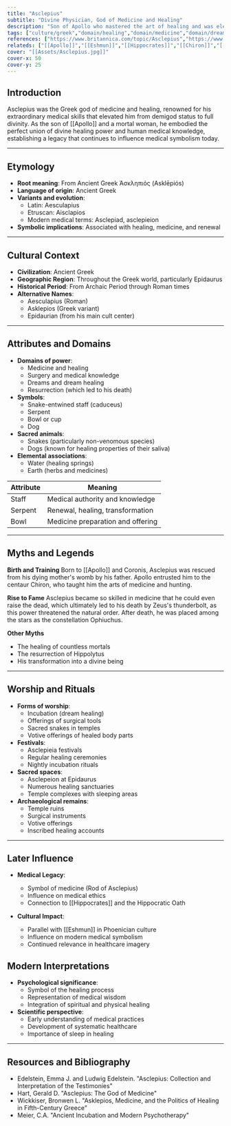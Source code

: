 ```yaml
---
title: "Asclepius"
subtitle: "Divine Physician, God of Medicine and Healing"
description: "Son of Apollo who mastered the art of healing and was elevated to godhood, becoming the divine patron of medicine"
tags: ["culture/greek","domain/healing","domain/medicine","domain/dreams","trait/male","trait/deity","trait/demigod"]
references: ["https://www.britannica.com/topic/Asclepius","https://www.theoi.com/Olympios/Asklepios.html","https://www.greekmythology.com/Other_Gods/Asclepius/asclepius.html"]
relateds: ["[[Apollo]]","[[Eshmun]]","[[Hippocrates]]","[[Chiron]]","[[Hygieia]]","[[Panacea]]"]
cover: "[[Assets/Asclepius.jpg]]"
cover-x: 50
cover-y: 25
---
```

## Introduction
Asclepius was the Greek god of medicine and healing, renowned for his extraordinary medical skills that elevated him from demigod status to full divinity. As the son of [[Apollo]] and a mortal woman, he embodied the perfect union of divine healing power and human medical knowledge, establishing a legacy that continues to influence medical symbolism today.

---

## Etymology

- **Root meaning**: From Ancient Greek Ἀσκληπιός (Asklēpiós)
- **Language of origin**: Ancient Greek
- **Variants and evolution**:
  - Latin: Aesculapius
  - Etruscan: Aisclapios
  - Modern medical terms: Asclepiad, asclepieion
- **Symbolic implications**: Associated with healing, medicine, and renewal

---

## Cultural Context

- **Civilization**: Ancient Greek
- **Geographic Region**: Throughout the Greek world, particularly Epidaurus
- **Historical Period**: From Archaic Period through Roman times
- **Alternative Names**:
  - Aesculapius (Roman)
  - Asklepios (Greek variant)
  - Epidaurian (from his main cult center)

---

## Attributes and Domains

- **Domains of power**:
  - Medicine and healing
  - Surgery and medical knowledge
  - Dreams and dream healing
  - Resurrection (which led to his death)
- **Symbols**:
  - Snake-entwined staff (caduceus)
  - Serpent
  - Bowl or cup
  - Dog
- **Sacred animals**:
  - Snakes (particularly non-venomous species)
  - Dogs (known for healing properties of their saliva)
- **Elemental associations**:
  - Water (healing springs)
  - Earth (herbs and medicines)

| Attribute   | Meaning                           |
|-------------|-----------------------------------|
| Staff       | Medical authority and knowledge   |
| Serpent     | Renewal, healing, transformation  |
| Bowl        | Medicine preparation and offering |

---

## Myths and Legends

**Birth and Training**
Born to [[Apollo]] and Coronis, Asclepius was rescued from his dying mother's womb by his father. Apollo entrusted him to the centaur Chiron, who taught him the arts of medicine and hunting.

**Rise to Fame**
Asclepius became so skilled in medicine that he could even raise the dead, which ultimately led to his death by Zeus's thunderbolt, as this power threatened the natural order. After death, he was placed among the stars as the constellation Ophiuchus.

**Other Myths**
- The healing of countless mortals
- The resurrection of Hippolytus
- His transformation into a divine being

---

## Worship and Rituals

- **Forms of worship**:
  - Incubation (dream healing)
  - Offerings of surgical tools
  - Sacred snakes in temples
  - Votive offerings of healed body parts
- **Festivals**:
  - Asclepieia festivals
  - Regular healing ceremonies
  - Nightly incubation rituals
- **Sacred spaces**:
  - Asclepeion at Epidaurus
  - Numerous healing sanctuaries
  - Temple complexes with sleeping areas
- **Archaeological remains**:
  - Temple ruins
  - Surgical instruments
  - Votive offerings
  - Inscribed healing accounts

---

## Later Influence

- **Medical Legacy**:
  - Symbol of medicine (Rod of Asclepius)
  - Influence on medical ethics
  - Connection to [[Hippocrates]] and the Hippocratic Oath

- **Cultural Impact**:
  - Parallel with [[Eshmun]] in Phoenician culture
  - Influence on modern medical symbolism
  - Continued relevance in healthcare imagery

## Modern Interpretations

- **Psychological significance**:
  - Symbol of the healing process
  - Representation of medical wisdom
  - Integration of spiritual and physical healing
- **Scientific perspective**:
  - Early understanding of medical practices
  - Development of systematic healthcare
  - Importance of sleep in healing

---

## Resources and Bibliography

- Edelstein, Emma J. and Ludwig Edelstein. "Asclepius: Collection and Interpretation of the Testimonies"
- Hart, Gerald D. "Asclepius: The God of Medicine"
- Wickkiser, Bronwen L. "Asklepios, Medicine, and the Politics of Healing in Fifth-Century Greece"
- Meier, C.A. "Ancient Incubation and Modern Psychotherapy"